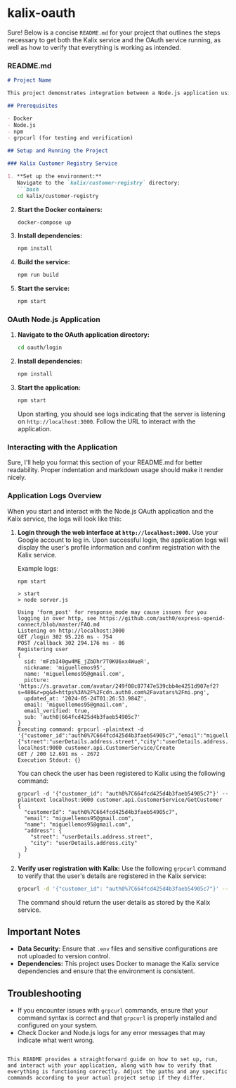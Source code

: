 # kalix-oauth

Sure! Below is a concise `README.md` for your project that outlines the steps necessary to get both the Kalix service and the OAuth service running, as well as how to verify that everything is working as intended.

### README.md

```markdown
# Project Name

This project demonstrates integration between a Node.js application using OAuth for authentication and a Kalix service managing customer records.

## Prerequisites

- Docker
- Node.js
- npm
- grpcurl (for testing and verification)

## Setup and Running the Project

### Kalix Customer Registry Service

1. **Set up the environment:**
   Navigate to the `kalix/customer-registry` directory:
   ```bash
   cd kalix/customer-registry
   ```

2. **Start the Docker containers:**
   ```bash
   docker-compose up
   ```

3. **Install dependencies:**
   ```bash
   npm install
   ```

4. **Build the service:**
   ```bash
   npm run build
   ```

5. **Start the service:**
   ```bash
   npm start
   ```

### OAuth Node.js Application

1. **Navigate to the OAuth application directory:**
   ```bash
   cd oauth/login
   ```

2. **Install dependencies:**
   ```bash
   npm install
   ```

3. **Start the application:**
   ```bash
   npm start
   ```

   Upon starting, you should see logs indicating that the server is listening on `http://localhost:3000`. Follow the URL to interact with the application.

### Interacting with the Application
Sure, I'll help you format this section of your README.md for better readability. Proper indentation and markdown usage should make it render nicely.

### Application Logs Overview

When you start and interact with the Node.js OAuth application and the Kalix service, the logs will look like this:

1. **Login through the web interface at `http://localhost:3000`.**
   Use your Google account to log in. Upon successful login, the application logs will display the user's profile information and confirm registration with the Kalix service.

   Example logs:

    ```plaintext
    npm start

    > start
    > node server.js

    Using 'form_post' for response_mode may cause issues for you logging in over http, see https://github.com/auth0/express-openid-connect/blob/master/FAQ.md
    Listening on http://localhost:3000
    GET /login 302 95.226 ms - 754
    POST /callback 302 294.176 ms - 86
    Registering user
    {
      sid: 'mFzbI40gw4ME_jZbDhr7T0KU6xx4WueR',
      nickname: 'miguellemos95',
      name: 'miguellemos95@gmail.com',
      picture: 'https://s.gravatar.com/avatar/249f08c87747e539cbb4e4251d907ef2?s=480&r=pg&d=https%3A%2F%2Fcdn.auth0.com%2Favatars%2Fmi.png',
      updated_at: '2024-05-24T01:26:53.984Z',
      email: 'miguellemos95@gmail.com',
      email_verified: true,
      sub: 'auth0|664fcd425d4b3faeb54905c7'
    }
    Executing command: grpcurl -plaintext -d '{"customer_id":"auth0%7C664fcd425d4b3faeb54905c7","email":"miguellemos95@gmail.com","name":"miguellemos95@gmail.com","address":{"street":"userDetails.address.street","city":"userDetails.address.city"}}' localhost:9000 customer.api.CustomerService/Create
    GET / 200 12.691 ms - 2672
    Execution Stdout: {}
    ```

   You can check the user has been registered to Kalix using the following command:

    ```plaintext
    grpcurl -d '{"customer_id": "auth0%7C664fcd425d4b3faeb54905c7"}' --plaintext localhost:9000 customer.api.CustomerService/GetCustomer
    {
      "customerId": "auth0%7C664fcd425d4b3faeb54905c7",
      "email": "miguellemos95@gmail.com",
      "name": "miguellemos95@gmail.com",
      "address": {
        "street": "userDetails.address.street",
        "city": "userDetails.address.city"
      }
    }
    ```
2. **Verify user registration with Kalix:**
   Use the following `grpcurl` command to verify that the user's details are registered in the Kalix service:
   ```bash
   grpcurl -d '{"customer_id": "auth0%7C664fcd425d4b3faeb54905c7"}' --plaintext localhost:9000 customer.api.CustomerService/GetCustomer
   ```
   The command should return the user details as stored by the Kalix service.

## Important Notes

- **Data Security:** Ensure that `.env` files and sensitive configurations are not uploaded to version control.
- **Dependencies:** This project uses Docker to manage the Kalix service dependencies and ensure that the environment is consistent.

## Troubleshooting

- If you encounter issues with `grpcurl` commands, ensure that your command syntax is correct and that `grpcurl` is properly installed and configured on your system.
- Check Docker and Node.js logs for any error messages that may indicate what went wrong.

```

This README provides a straightforward guide on how to set up, run, and interact with your application, along with how to verify that everything is functioning correctly. Adjust the paths and any specific commands according to your actual project setup if they differ.